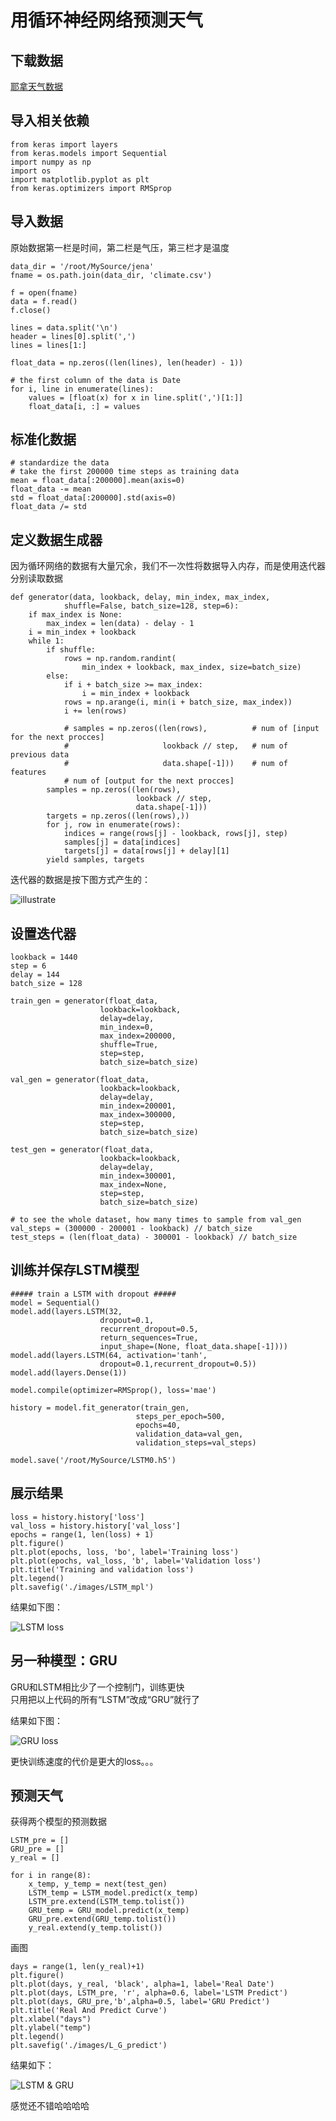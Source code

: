 
# 用循环神经网络预测天气

## 下载数据

[耶拿天气数据](https://s3.amazonaws.com/keras-datasets/jena_climate_2009_2016.csv.zip)

## 导入相关依赖

    from keras import layers
    from keras.models import Sequential
    import numpy as np
    import os
    import matplotlib.pyplot as plt
    from keras.optimizers import RMSprop

## 导入数据

原始数据第一栏是时间，第二栏是气压，第三栏才是温度

    data_dir = '/root/MySource/jena'
    fname = os.path.join(data_dir, 'climate.csv')

    f = open(fname)
    data = f.read()
    f.close()

    lines = data.split('\n')
    header = lines[0].split(',')
    lines = lines[1:]

    float_data = np.zeros((len(lines), len(header) - 1))

    # the first column of the data is Date
    for i, line in enumerate(lines):
        values = [float(x) for x in line.split(',')[1:]]
        float_data[i, :] = values

## 标准化数据

    # standardize the data
    # take the first 200000 time steps as training data
    mean = float_data[:200000].mean(axis=0)
    float_data -= mean
    std = float_data[:200000].std(axis=0)
    float_data /= std

## 定义数据生成器

因为循环网络的数据有大量冗余，我们不一次性将数据导入内存，而是使用迭代器分别读取数据

    def generator(data, lookback, delay, min_index, max_index,
                shuffle=False, batch_size=128, step=6):
        if max_index is None:
            max_index = len(data) - delay - 1
        i = min_index + lookback
        while 1:
            if shuffle:
                rows = np.random.randint(
                    min_index + lookback, max_index, size=batch_size)
            else:
                if i + batch_size >= max_index:
                    i = min_index + lookback
                rows = np.arange(i, min(i + batch_size, max_index))
                i += len(rows)

                # samples = np.zeros((len(rows),          # num of [input for the next procces]
                #                     lookback // step,   # num of previous data
                #                     data.shape[-1]))    # num of features
                # num of [output for the next procces]
            samples = np.zeros((len(rows),
                                lookback // step,
                                data.shape[-1]))
            targets = np.zeros((len(rows),))
            for j, row in enumerate(rows):
                indices = range(rows[j] - lookback, rows[j], step)
                samples[j] = data[indices]
                targets[j] = data[rows[j] + delay][1]
            yield samples, targets

迭代器的数据是按下图方式产生的：

![illustrate](http://q5ioolwed.bkt.clouddn.com/LSTM_generator_illus.png)

## 设置迭代器

    lookback = 1440
    step = 6
    delay = 144
    batch_size = 128

    train_gen = generator(float_data,
                        lookback=lookback,
                        delay=delay,
                        min_index=0,
                        max_index=200000,
                        shuffle=True,
                        step=step,
                        batch_size=batch_size)

    val_gen = generator(float_data,
                        lookback=lookback,
                        delay=delay,
                        min_index=200001,
                        max_index=300000,
                        step=step,
                        batch_size=batch_size)

    test_gen = generator(float_data,
                        lookback=lookback,
                        delay=delay,
                        min_index=300001,
                        max_index=None,
                        step=step,
                        batch_size=batch_size)

    # to see the whole dataset, how many times to sample from val_gen
    val_steps = (300000 - 200001 - lookback) // batch_size
    test_steps = (len(float_data) - 300001 - lookback) // batch_size

## 训练并保存LSTM模型

    ##### train a LSTM with dropout #####
    model = Sequential()
    model.add(layers.LSTM(32,
                        dropout=0.1,
                        recurrent_dropout=0.5,
                        return_sequences=True,
                        input_shape=(None, float_data.shape[-1])))
    model.add(layers.LSTM(64, activation='tanh',
                        dropout=0.1,recurrent_dropout=0.5))
    model.add(layers.Dense(1))

    model.compile(optimizer=RMSprop(), loss='mae')

    history = model.fit_generator(train_gen,
                                steps_per_epoch=500,
                                epochs=40,
                                validation_data=val_gen,
                                validation_steps=val_steps)

    model.save('/root/MySource/LSTM0.h5')

## 展示结果

    loss = history.history['loss']
    val_loss = history.history['val_loss']
    epochs = range(1, len(loss) + 1)
    plt.figure()
    plt.plot(epochs, loss, 'bo', label='Training loss')
    plt.plot(epochs, val_loss, 'b', label='Validation loss')
    plt.title('Training and validation loss')
    plt.legend()
    plt.savefig('./images/LSTM_mpl')

结果如下图：

![LSTM loss](http://q5ioolwed.bkt.clouddn.com/LSTM_mpl.png)

## 另一种模型：GRU

GRU和LSTM相比少了一个控制门，训练更快  
只用把以上代码的所有“LSTM”改成“GRU”就行了  

结果如下图：

![GRU loss](http://q5ioolwed.bkt.clouddn.com/GRU_mpl2.png)

更快训练速度的代价是更大的loss。。。  

## 预测天气

获得两个模型的预测数据

    LSTM_pre = []
    GRU_pre = []
    y_real = []

    for i in range(8):
        x_temp, y_temp = next(test_gen)
        LSTM_temp = LSTM_model.predict(x_temp)
        LSTM_pre.extend(LSTM_temp.tolist())
        GRU_temp = GRU_model.predict(x_temp)
        GRU_pre.extend(GRU_temp.tolist())
        y_real.extend(y_temp.tolist())

画图

    days = range(1, len(y_real)+1)
    plt.figure()
    plt.plot(days, y_real, 'black', alpha=1, label='Real Date')
    plt.plot(days, LSTM_pre, 'r', alpha=0.6, label='LSTM Predict')
    plt.plot(days, GRU_pre,'b',alpha=0.5, label='GRU Predict')
    plt.title('Real And Predict Curve')
    plt.xlabel("days")
    plt.ylabel("temp")
    plt.legend()
    plt.savefig('./images/L_G_predict')

结果如下：

![LSTM & GRU](http://q5ioolwed.bkt.clouddn.com/L_G_predict.png)

感觉还不错哈哈哈哈
